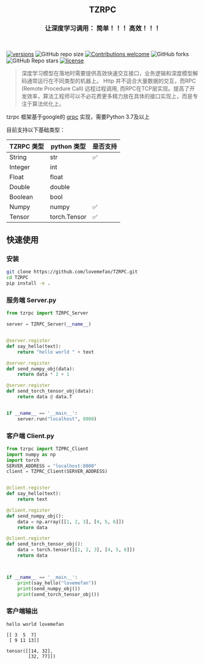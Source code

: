 
<br/>
<h2 align="center">TZRPC</h2>
<h3 align="center">让深度学习调用： 简单！！！ 高效！！！</h3>
<br/>

[comment]: <> ([![pypi]&#40;https://img.shields.io/pypi/v/arq.svg&#41;]&#40;https://pypi.python.org/pypi/arq&#41;)
[![versions](https://img.shields.io/pypi/pyversions/arq.svg)](https://github.com/lovemefan/TZRPC)
![GitHub repo size](https://img.shields.io/github/repo-size/lovemefan/TZRPC)
[![Contributions welcome](https://img.shields.io/badge/contributions-welcome-brightgreen.svg?style=flat)](https://github.com/lovemefan/TZRPC/blob/main/README.md)
![GitHub forks](https://img.shields.io/github/forks/lovemefan/TZRPC)
![GitHub Repo stars](https://img.shields.io/github/stars/lovemefan/TZRPC)
[![license](https://img.shields.io/github/license/samuelcolvin/arq.svg)](https://github.com/lovemefan/TZRPC/blob/master/LICENSE)


> 深度学习模型在落地时需要提供高效快速交互接口，业务逻辑和深度模型解码通常运行在不同类型的机器上。
Http 并不适合大量数据的交互，而RPC (Remote Procedure Call) 远程过程调用, 而RPC在TCP层实现。提高了开发效率，算法工程师可以不必花费更多精力放在具体的接口实现上，而是专注于算法优化上。

tzrpc 框架基于google的 [grpc](https://github.com/grpc/) 实现，需要Python 3.7及以上

目前支持以下基础类型：

| TZRPC 类型|python 类型      | 是否支持 |
| ---- | ---- |-------------|
|   String   |   str   |  ✅ |
|  Integer    |   int   |  |
|    Float  |  float    |  |
|    Double  |  double    |  |
|    Boolean  |  bool    |   |
|    Numpy  |  numpy    | ✅ |
|    Tensor  |  torch.Tensor   | ✅|


## 快速使用
### 安装
```bash
git clone https://github.com/lovemefan/TZRPC.git
cd TZRPC
pip install -e .
```
### 服务端 Server.py

```python 
from tzrpc import TZRPC_Server

server = TZRPC_Server(__name__)


@server.register
def say_hello(text):
    return "hello world " + text

@server.register
def send_numpy_obj(data):
    return data * 2 + 1

@server.register
def send_torch_tensor_obj(data):
    return data @ data.T


if __name__ == '__main__':
    server.run("localhost", 8000)
```

### 客户端 Client.py
```python
from tzrpc import TZPRC_Client
import numpy as np
import torch
SERVER_ADDRESS = "localhost:8000"
client = TZPRC_Client(SERVER_ADDRESS)


@client.register
def say_hello(text):
    return text

@client.register
def send_numpy_obj():
    data = np.array([[1, 2, 3], [4, 5, 6]])
    return data

@client.register
def send_torch_tensor_obj():
    data = torch.tensor([[1, 2, 3], [4, 5, 6]])
    return data



if __name__ == '__main__':
    print(say_hello("lovemefan"))
    print(send_numpy_obj())
    print(send_torch_tensor_obj())
```

### 客户端输出
```
hello world lovemefan

[[ 3  5  7]
 [ 9 11 13]]
 
tensor([[14, 32],
        [32, 77]])
```